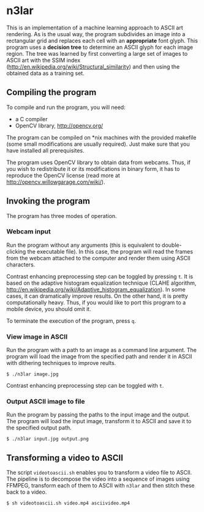 # n3lar

This is an implementation of a machine learning approach to ASCII art rendering. As is the usual way, the program subdivides an image into a rectangular grid and replaces each cell with an **appropriate** font glyph. This program uses a **decision tree** to determine an ASCII glyph for each image region. The tree was learned by first converting a large set of images to ASCII art with the SSIM index (<http://en.wikipedia.org/wiki/Structural_similarity>) and then using the obtained data as a training set.

## Compiling the program

To compile and run the program, you will need:

* a C compiler
* OpenCV library, <http://opencv.org/>

The program can be compiled on *nix machines with the provided makefile (some small modifications are usually required).
Just make sure that you have installed all prerequisites.

The program uses OpenCV library to obtain data from webcams.
Thus, if you wish to redistribute it or its modifications in binary form, it has to reproduce the OpenCV license (read more at <http://opencv.willowgarage.com/wiki/>).

## Invoking the program

The program has three modes of operation.

### Webcam input
Run the program without any arguments (this is equivalent to double-clicking the executable file).
In this case, the program will read the frames from the webcam attached to the computer and render them using ASCII characters.

Contrast enhancing preprocessing step can be toggled by pressing `t`. It is based on the adaptive histogram equalization technique (CLAHE algorithm, <http://en.wikipedia.org/wiki/Adaptive_histogram_equalization>). In some cases, it can dramatically improve results. On the other hand, it is pretty computationally heavy. Thus, if you would like to port this program to a mobile device, you should omit it.

To terminate the execution of the program, press `q`.

### View image in ASCII
Run the program with a path to an image as a command line argument.
The program will load the image from the specified path and render it in ASCII with dithering techniques to improve reults.

    $ ./n3lar image.jpg

Contrast enhancing preprocessing step can be toggled with `t`.

### Output ASCII image to file
Run the program by passing the paths to the input image and the output. The program will load the input image, transform it to ASCII and save it to the specified output path.

    $ ./n3lar input.jpg output.png

## Transforming a video to ASCII
The script `videotoascii.sh` enables you to transform a video file to ASCII. The pipeline is to decompose the video into a sequence of images using FFMPEG, transform each of them to ASCII with `n3lar` and then stitch these back to a video.

    $ sh videotoascii.sh video.mp4 asciivideo.mp4